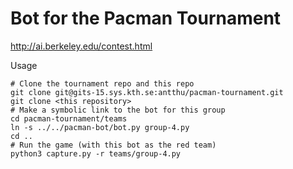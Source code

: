 Bot for the Pacman Tournament
=============================

http://ai.berkeley.edu/contest.html

Usage

~~~
# Clone the tournament repo and this repo
git clone git@gits-15.sys.kth.se:antthu/pacman-tournament.git
git clone <this repository>
# Make a symbolic link to the bot for this group
cd pacman-tournament/teams
ln -s ../../pacman-bot/bot.py group-4.py
cd ..
# Run the game (with this bot as the red team)
python3 capture.py -r teams/group-4.py